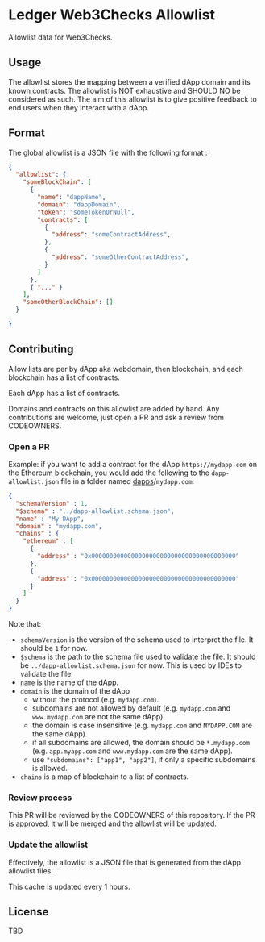 # Ledger Web3Checks Allowlist

Allowlist data for Web3Checks.

## Usage

The allowlist stores the mapping between a verified dApp domain and its known contracts.
The allowlist is NOT exhaustive and SHOULD NO be considered as such.
The aim of this allowlist is to give positive feedback to end users when they interact with a dApp.

## Format

The global allowlist is a JSON file with the following format :

```json
{
  "allowlist": {
    "someBlockChain": [
      {
        "name": "dappName",
        "domain": "dappDomain",
        "token": "someTokenOrNull",
        "contracts": [
          {
            "address": "someContractAddress",
          },
          { 
            "address": "someOtherContractAddress",
          }
        ]
      },
      { "..." }
    ],
    "someOtherBlockChain": []
  }

}
```

## Contributing

Allow lists are per by dApp aka webdomain, then blockchain, and each blockchain has a list of contracts.

Each dApp has a list of contracts.

Domains and contracts on this allowlist are added by hand. Any contributions are welcome, just open a PR and ask a review from CODEOWNERS.

### Open a PR

Example: if you want to add a contract for the dApp `https://mydapp.com` on the Ethereum blockchain, you would add the following to the `dapp-allowlist.json` file in a folder named [dapps](dapps/)/`mydapp.com`:

```json
{
  "schemaVersion" : 1,
  "$schema" : "../dapp-allowlist.schema.json",
  "name" : "My DApp",
  "domain" : "mydapp.com",
  "chains" : {
    "ethereum" : [
      {
        "address" : "0x0000000000000000000000000000000000000000"
      },
      {
        "address" : "0x0000000000000000000000000000000000000000"
      }
    ]
  }
}
```

Note that:
 * `schemaVersion` is the version of the schema used to interpret the file. It should be `1` for now.
 * `$schema` is the path to the schema file used to validate the file. It should be `../dapp-allowlist.schema.json` for now. This is used by IDEs to validate the file.
 * `name` is the name of the dApp.
 * `domain` is the domain of the dApp
   * without the protocol (e.g. `mydapp.com`).
   * subdomains are not allowed by default (e.g. `mydapp.com` and `www.mydapp.com` are not the same dApp).
   * the domain is case insensitive (e.g. `mydapp.com` and `MYDAPP.COM` are the same dApp).
   * if all subdomains are allowed, the domain should be `*.mydapp.com` (e.g. `app.myapp.com` and `www.mydapp.com` are the same dApp).
   * use `"subdomains": ["app1", "app2"]`,
 if only a specific subdomains is allowed.
 * `chains` is a map of blockchain to a list of contracts.


### Review process

This PR will be reviewed by the CODEOWNERS of this repository. If the PR is approved, it will be merged and the allowlist will be updated.


### Update the allowlist

Effectively, the allowlist is a JSON file that is generated from the dApp allowlist files.

This cache is updated every 1 hours.



## License 

TBD
